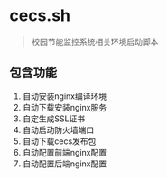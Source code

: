 # cecs.sh

> 校园节能监控系统相关环境启动脚本

## 包含功能

1. 自动安装nginx编译环境
2. 自动下载安装nginx服务
3. 自定生成SSL证书
4. 自动启动防火墙端口
5. 自动下载cecs发布包
6. 自动配置前端nginx配置
7. 自动配置后端nginx配置
